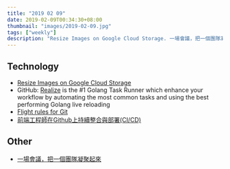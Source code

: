 ```yaml
---
title: "2019 02 09"
date: 2019-02-09T00:34:30+08:00
thumbnail: "images/2019-02-09.jpg"
tags: ["weekly"]
description: "Resize Images on Google Cloud Storage. 一場會議，把一個團隊凝聚起來"
---
```


## Technology

* [Resize Images on Google Cloud Storage](https://blog.albert-chen.com/resize-images-on-google-cloud-storage/)
* GitHub: [Realize](https://github.com/oxequa/realize) is the #1 Golang Task Runner which enhance your workflow by automating the most common tasks and using the best performing Golang live reloading
* [Flight rules for Git](https://github.com/k88hudson/git-flight-rules)
* [前端工程師在Github上持續整合與部署(CI/CD)](https://medium.com/@sky172839465/前端工程師在github上持續整合與部署-ci-cd-9735f622ae68)

## Other

* [一場會議，把一個團隊凝聚起來](https://medium.com/@evonneyifangtsai/一場會議-把一個團隊凝聚起來-27c1fe96f978)
